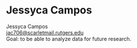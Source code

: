Jessyca Campos
==============

Jessyca Campos  
jac706@scarletmail.rutgers.edu  
Goal: to be able to analyze data for future research.

